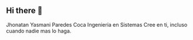 ## Hi there 👋
Jhonatan Yasmani Paredes Coca
Ingenieria en Sistemas 
Cree en ti, incluso cuando nadie mas lo haga.

<!--
**Jhonatanprd/Jhonatanprd** is a ✨ _special_ ✨ repository because its `README.md` (this file) appears on your GitHub profile.

Here are some ideas to get you started:

- 🔭 I’m currently working on ...
- 🌱 I’m currently learning ...
- 👯 I’m looking to collaborate on ...
- 🤔 I’m looking for help with ...
- 💬 Ask me about ...
- 📫 How to reach me: ...
- 😄 Pronouns: ...
- ⚡ Fun fact: ...
-->
